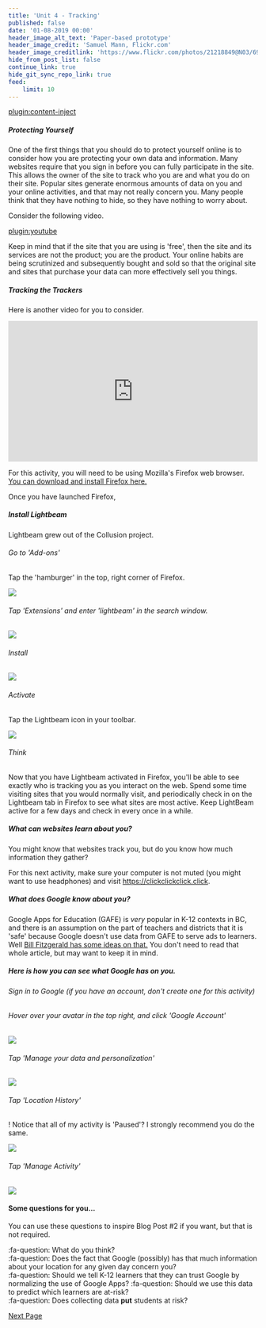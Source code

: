 ```yaml
---
title: 'Unit 4 - Tracking'
published: false
date: '01-08-2019 00:00'
header_image_alt_text: 'Paper-based prototype'
header_image_credit: 'Samuel Mann, Flickr.com'
header_image_creditlink: 'https://www.flickr.com/photos/21218849@N03/6968244538/'
hide_from_post_list: false
continue_link: true
hide_git_sync_repo_link: true
feed:
    limit: 10
---
```


[plugin:content-inject](_important-reminders)

##### Protecting Yourself

One of the first things that you should do to protect yourself online is to consider how you are protecting your own data and information. Many websites require that you sign in before you can fully participate in the site. This allows the owner of the site to track who you are and what you do on their site. Popular sites generate enormous amounts of data on you and your online activities, and that may not really concern you. Many people think that they have nothing to hide, so they have nothing to worry about.

Consider the following video.

[plugin:youtube](https://youtu.be/33CIVjvYyEk)

Keep in mind that if the site that you are using is 'free', then the site and its services are not the product; you are the product. Your online habits are being scrutinized and subsequently bought and sold so that the original site and sites that purchase your data can more effectively sell you things.

##### Tracking the Trackers

Here is another video for you to consider.

<div style="max-width:854px"><div style="position:relative;height:0;padding-bottom:56.25%"><iframe src="https://embed.ted.com/talks/gary_kovacs_tracking_the_trackers" width="854" height="480" style="position:absolute;left:0;top:0;width:100%;height:100%" frameborder="0" scrolling="no" allowfullscreen></iframe></div></div>

For this activity, you will need to be using Mozilla's Firefox web browser. [You can download and install Firefox here.](https://www.mozilla.org/en-US/firefox/new/?scene=2)

Once you have launched Firefox,

##### Install Lightbeam
Lightbeam grew out of the Collusion project.

###### Go to 'Add-ons'

Tap the 'hamburger' in the top, right corner of Firefox.

![](go-to--add-ons-.png)

###### Tap 'Extensions' and enter 'lightbeam' in the search window.

![](click--extensions-.png)

###### Install

![](install.png)

###### Activate

Tap the Lightbeam icon in your toolbar.

![](activate.png)

###### Think

Now that you have Lightbeam activated in Firefox, you'll be able to see exactly who is tracking you as you interact on the web. Spend some time visiting sites that you would normally visit, and periodically check in on the Lightbeam tab in Firefox to see what sites are most active. Keep LightBeam active for a few days and check in every once in a while.

##### What can websites learn about you?

You might know that websites track you, but do you know how much information they gather?

For this next activity, make sure your computer is not muted (you might want to use headphones) and visit https://clickclickclick.click.

##### What does Google know about you?

Google Apps for Education (GAFE) is *very* popular in K-12 contexts in BC, and there is an assumption on the part of teachers and districts that it is 'safe' because Google doesn't use data from GAFE to serve ads to learners. Well [Bill Fitzgerald has some ideas on that.](https://funnymonkey.com/2015/where-the-sidewalk-ends-wading-through-googles-terms-of-service) You don't need to read that whole article, but may want to keep it in mind.

##### Here is how you can see what Google has on you.

###### Sign in to Google (if you have an account, don't create one for this activity)

###### Hover over your avatar in the top right, and click 'Google Account'

![](google-1.png)

###### Tap 'Manage your data and personalization'

![](google-2.png)

###### Tap 'Location History'
! Notice that all of my activity is 'Paused'? I strongly recommend you do the same.

![](google-3.png)

###### Tap 'Manage Activity'

![](google-4.png)

#### Some questions for you...
You can use these questions to inspire Blog Post #2 if you want, but that is not required.

:fa-question: What do you think?   
:fa-question: Does the fact that Google (possibly) has that much information about your location for any given day concern you?  
:fa-question: Should we tell K-12 learners that they can trust Google by normalizing the use of Google Apps?
:fa-question: Should we use this data to predict which learners are at-risk?  
:fa-question: Does collecting data **put** students at risk?  


[Next Page](https://teaching.madland.ca/edci339/unit-04-tracking?classes=btn,btn-primary)
